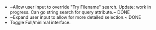 * ~Allow user input to override "Try Filename" search. Update: work in progress. Can go string search for query attribute.~ DONE
* ~Expand user input to allow for more detailed selection.~  DONE 
* Toggle Full/minimal interface.  
